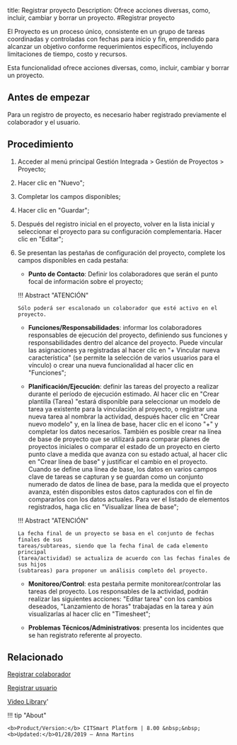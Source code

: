 title: Registrar proyecto
Description: Ofrece acciones diversas, como, incluir, cambiar y borrar un proyecto.
#Registrar proyecto


El Proyecto es un proceso único, consistente en un grupo de tareas coordinadas y
controladas con fechas para inicio y fin, emprendido para alcanzar un objetivo
conforme requerimientos específicos, incluyendo limitaciones de tiempo, costo y
recursos.

Esta funcionalidad ofrece acciones diversas, como, incluir, cambiar y borrar un
proyecto.

Antes de empezar
--------------------

Para un registro de proyecto, es necesario haber registrado previamente el
colaborador y el usuario.

Procedimiento
-----------------

1.  Acceder al menú principal Gestión Integrada \> Gestión de Proyectos \>
    Proyecto;

2.  Hacer clic en "Nuevo";

3.  Completar los campos disponibles;

4.  Hacer clic en "Guardar";

5.  Después del registro inicial en el proyecto, volver en la lista inicial y
    seleccionar el proyecto para su configuración complementaria. Hacer clic en
    "Editar";

6.  Se presentan las pestañas de configuración del proyecto, complete los campos
    disponibles en cada pestaña:

    - **Punto de Contacto**: Definir los colaboradores que serán el punto focal de información sobre el proyecto;
     
    !!! Abstract "ATENCIÓN"
     
        Sólo poderá ser escalonado un colaborador que esté activo en el proyecto.

         
    - **Funciones/Responsabilidades**: informar los colaboradores responsables de ejecución del proyecto, definiendo sus funciones y          responsabilidades dentro del alcance del proyecto. Puede vincular las asignaciones ya registradas al hacer clic en "+ Vincular          nueva característica" (se permite la selección de varios usuarios para el vínculo) o crear una nueva funcionalidad al hacer clic en      "Funciones";
     
     - **Planificación/Ejecución**: definir las tareas del proyecto a realizar durante el período de ejecución estimado. Al hacer clic        en "Crear plantilla (Tarea) "estará disponible para seleccionar un modelo de tarea ya existente para la vinculación al proyecto, o      registrar una nueva tarea al nombrar la actividad, después hacer clic en "Crear nuevo modelo" y, en la línea de base, hacer clic en      el icono "+" y completar los datos necesarios. También es posible crear na línea de base de proyecto que se utilizará para comparar      planes de proyectos iniciales o comparar el estado de un proyecto en cierto punto clave a medida que avanza con su estado actual,        al hacer clic en "Crear línea de base" y justificar el cambio en el proyecto. Cuando se define una línea de base, los datos en          varios campos clave de tareas se capturan y se guardan como un conjunto numerado de datos de línea de base, para la medida que          el proyecto avanza, estén disponibles estos datos capturados con el fin de compararlos con los datos actuales. Para ver el listado      de elementos registrados, haga clic en "Visualizar línea de base";


    !!! Abstract "ATENCIÓN"

        La fecha final de un proyecto se basa en el conjunto de fechas finales de sus
        tareas/subtareas, siendo que la fecha final de cada elemento principal
        (tarea/actividad) se actualiza de acuerdo con las fechas finales de sus hijos
        (subtareas) para proponer un análisis completo del proyecto.

     
     - **Monitoreo/Control**: esta pestaña permite monitorear/controlar las tareas del proyecto.
     Los responsables de la actividad, podrán realizar las siguientes acciones: "Editar tarea" con 
     los cambios deseados, "Lanzamiento de horas" trabajadas en la tarea y aún visualizarlas al hacer 
     clic en "Timesheet";
     
     - **Problemas Técnicos/Administrativos**: presenta los incidentes que se han registrato referente al proyecto.

Relacionado
-----------

[Registrar colaborador](/es-es/citsmart-platform-8/initial-settings/access-settings/user/register-employee.html)

[Registrar usuario](/es-es/citsmart-platform-8/initial-settings/access-settings/user/users.html)

<i class='fa fa-youtube-play  fa-2x' style='color:#97ce17;vertical-align: middle;'> </i> [Video Library](https://www.youtube.com/playlist?list=PLB5qK2uzf2ROTLt6Tt7uegzqwpXHX5nA2)'

!!! tip "About"

    <b>Product/Version:</b> CITSmart Platform | 8.00 &nbsp;&nbsp;
    <b>Updated:</b>01/28/2019 – Anna Martins

